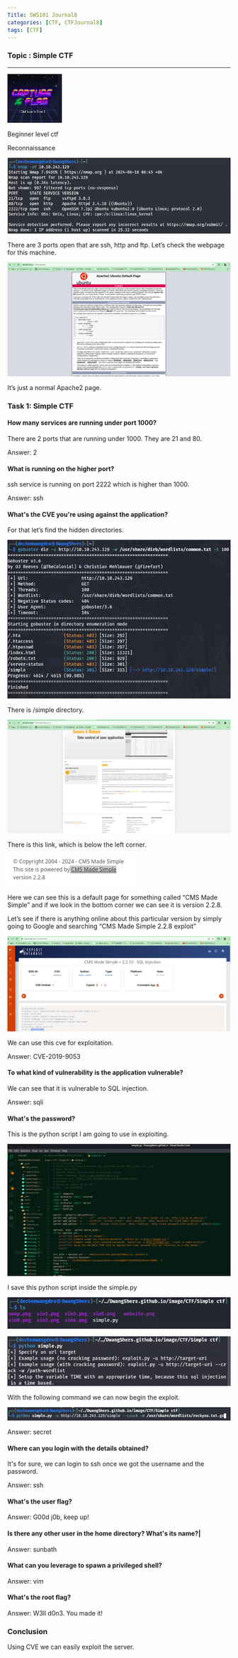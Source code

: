 ```yaml
---
Title: SWS101 Journal8
categories: [CTF, CTFJournal8]
tags: [CTF]
---
```


### Topic : Simple CTF

---

![alt text](</image/CTF/Simple ctf/sim0.png>)

Beginner level ctf

Reconnaissance

![alt text](</image/CTF/Simple ctf/nmap.png>)

There are 3 ports open that are ssh, http and ftp. Let’s check the webpage for this machine.

![alt text](</image/CTF/Simple ctf/website.png>)

It’s just a normal Apache2 page.

### Task 1: Simple CTF

#### How many services are running under port 1000?

There are 2 ports that are running under 1000. They are 21 and 80.

Answer: 2

#### What is running on the higher port?

ssh service is running on port 2222 which is higher than 1000.

Answer: ssh

#### What's the CVE you're using against the application?

For that let’s find the hidden directories.

![alt text](</image/CTF/Simple ctf/sim1.png>)

There is /simple directory.

![alt text](</image/CTF/Simple ctf/sim2.png>)

There is this link, which is below the left corner.

![alt text](</image/CTF/Simple ctf/sim3.png>)

Here we can see this is a default page for something called “CMS Made Simple” and if we look in the bottom corner we can see it is version 2.2.8.

Let’s see if there is anything online about this particular version by simply going to Google and
searching “CMS Made Simple 2.2.8 exploit”

![alt text](</image/CTF/Simple ctf/sim4.png>)

We can use this cve for exploitation.

Answer: CVE-2019-9053

#### To what kind of vulnerability is the application vulnerable?

We can see that it is vulnerable to SQL injection.

Answer: sqli

#### What's the password?

This is the python script I am going to use in exploiting.

![alt text](</image/CTF/Simple ctf/sim5.png>)

I save this python script inside the simple.py

![alt text](</image/CTF/Simple ctf/sim6.png>)

![alt text](</image/CTF/Simple ctf/sim7.png>)

With the following command we can now begin the exploit.

![alt text](</image/CTF/Simple ctf/sim8.png>)

Answer: secret

#### Where can you login with the details obtained?

It's for sure, we can login to ssh once we got the username and the password.

Answer: ssh

#### What's the user flag?

Answer: G00d j0b, keep up!

#### Is there any other user in the home directory? What's its name?|

Answer: sunbath

#### What can you leverage to spawn a privileged shell?

Answer: vim

#### What's the root flag?

Answer: W3ll d0n3. You made it!

### Conclusion

Using CVE we can easily exploit the server.
